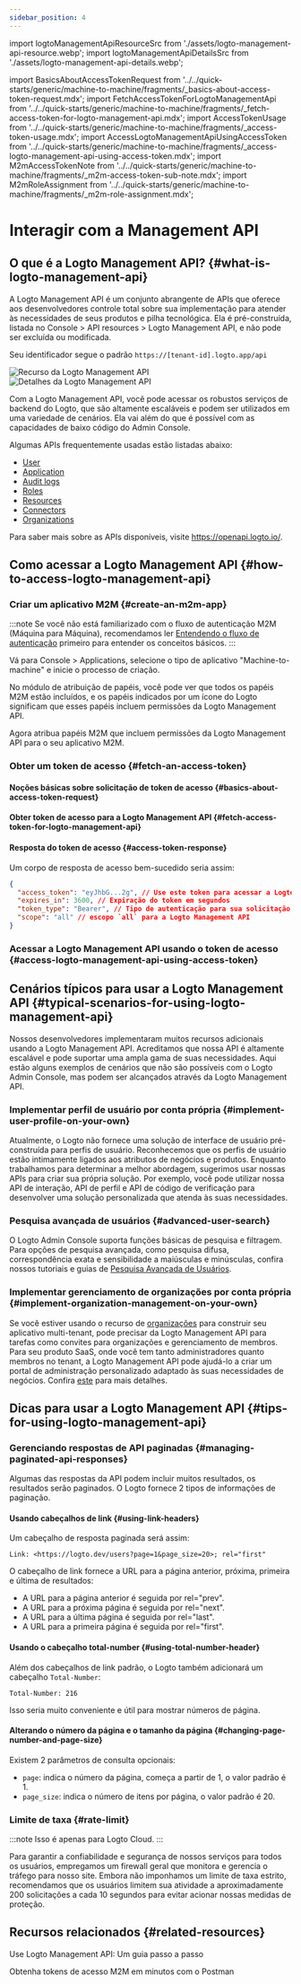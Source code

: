 ```yaml
---
sidebar_position: 4
---
```


import logtoManagementApiResourceSrc from './assets/logto-management-api-resource.webp';
import logtoManagementApiDetailsSrc from './assets/logto-management-api-details.webp';

import BasicsAboutAccessTokenRequest from '../../quick-starts/generic/machine-to-machine/fragments/\_basics-about-access-token-request.mdx';
import FetchAccessTokenForLogtoManagementApi from '../../quick-starts/generic/machine-to-machine/fragments/\_fetch-access-token-for-logto-management-api.mdx';
import AccessTokenUsage from '../../quick-starts/generic/machine-to-machine/fragments/\_access-token-usage.mdx';
import AccessLogtoManagementApiUsingAccessToken from '../../quick-starts/generic/machine-to-machine/fragments/\_access-logto-management-api-using-access-token.mdx';
import M2mAccessTokenNote from '../../quick-starts/generic/machine-to-machine/fragments/\_m2m-access-token-sub-note.mdx';
import M2mRoleAssignment from '../../quick-starts/generic/machine-to-machine/fragments/\_m2m-role-assignment.mdx';

# Interagir com a Management API

## O que é a Logto Management API? {#what-is-logto-management-api}

A Logto Management API é um conjunto abrangente de APIs que oferece aos desenvolvedores controle total sobre sua implementação para atender às necessidades de seus produtos e pilha tecnológica. Ela é pré-construída, listada no <CloudLink to="/api-resources">Console > API resources > Logto Management API</CloudLink>, e não pode ser excluída ou modificada.

Seu identificador segue o padrão `https://[tenant-id].logto.app/api`

<img alt="Recurso da Logto Management API" src={logtoManagementApiResourceSrc} />

<img alt="Detalhes da Logto Management API" src={logtoManagementApiDetailsSrc} />

Com a Logto Management API, você pode acessar os robustos serviços de backend do Logto, que são altamente escaláveis e podem ser utilizados em uma variedade de cenários. Ela vai além do que é possível com as capacidades de baixo código do Admin Console.

Algumas APIs frequentemente usadas estão listadas abaixo:

- [User](https://openapi.logto.io/operation/operation-getuser)
- [Application](https://openapi.logto.io/operation/operation-listapplications)
- [Audit logs](https://openapi.logto.io/operation/operation-listlogs)
- [Roles](https://openapi.logto.io/operation/operation-listroles)
- [Resources](https://openapi.logto.io/operation/operation-listresources)
- [Connectors](https://openapi.logto.io/operation/operation-listconnectors)
- [Organizations](https://openapi.logto.io/operation/operation-listorganizations)

Para saber mais sobre as APIs disponíveis, visite https://openapi.logto.io/.

## Como acessar a Logto Management API {#how-to-access-logto-management-api}

### Criar um aplicativo M2M {#create-an-m2m-app}

:::note
Se você não está familiarizado com o fluxo de autenticação M2M (Máquina para Máquina), recomendamos ler [Entendendo o fluxo de autenticação](/integrate-logto/integrate-logto-into-your-application/understand-authentication-flow/#machine-to-machine-authentication-flow) primeiro para entender os conceitos básicos.
:::

Vá para <CloudLink to="/applications">Console > Applications</CloudLink>, selecione o tipo de aplicativo "Machine-to-machine" e inicie o processo de criação.

<M2mRoleAssignment />

No módulo de atribuição de papéis, você pode ver que todos os papéis M2M estão incluídos, e os papéis indicados por um ícone do Logto significam que esses papéis incluem permissões da Logto Management API.

Agora atribua papéis M2M que incluem permissões da Logto Management API para o seu aplicativo M2M.

### Obter um token de acesso {#fetch-an-access-token}

#### Noções básicas sobre solicitação de token de acesso {#basics-about-access-token-request}

<BasicsAboutAccessTokenRequest />

#### Obter token de acesso para a Logto Management API {#fetch-access-token-for-logto-management-api}

<FetchAccessTokenForLogtoManagementApi />

#### Resposta do token de acesso {#access-token-response}

Um corpo de resposta de acesso bem-sucedido seria assim:

```json
{
  "access_token": "eyJhbG...2g", // Use este token para acessar a Logto Management API
  "expires_in": 3600, // Expiração do token em segundos
  "token_type": "Bearer", // Tipo de autenticação para sua solicitação ao usar o token de acesso
  "scope": "all" // escopo `all` para a Logto Management API
}
```

<M2mAccessTokenNote />

### Acessar a Logto Management API usando o token de acesso {#access-logto-management-api-using-access-token}

<AccessTokenUsage />

<AccessLogtoManagementApiUsingAccessToken />

## Cenários típicos para usar a Logto Management API {#typical-scenarios-for-using-logto-management-api}

Nossos desenvolvedores implementaram muitos recursos adicionais usando a Logto Management API. Acreditamos que nossa API é altamente escalável e pode suportar uma ampla gama de suas necessidades. Aqui estão alguns exemplos de cenários que não são possíveis com o Logto Admin Console, mas podem ser alcançados através da Logto Management API.

### Implementar perfil de usuário por conta própria {#implement-user-profile-on-your-own}

Atualmente, o Logto não fornece uma solução de interface de usuário pré-construída para perfis de usuário. Reconhecemos que os perfis de usuário estão intimamente ligados aos atributos de negócios e produtos. Enquanto trabalhamos para determinar a melhor abordagem, sugerimos usar nossas APIs para criar sua própria solução. Por exemplo, você pode utilizar nossa API de interação, API de perfil e API de código de verificação para desenvolver uma solução personalizada que atenda às suas necessidades.

### Pesquisa avançada de usuários {#advanced-user-search}

O Logto Admin Console suporta funções básicas de pesquisa e filtragem. Para opções de pesquisa avançada, como pesquisa difusa, correspondência exata e sensibilidade a maiúsculas e minúsculas, confira nossos tutoriais e guias de [Pesquisa Avançada de Usuários](/user-management/advanced-user-search).

### Implementar gerenciamento de organizações por conta própria {#implement-organization-management-on-your-own}

Se você estiver usando o recurso de [organizações](/organizations) para construir seu aplicativo multi-tenant, pode precisar da Logto Management API para tarefas como convites para organizações e gerenciamento de membros. Para seu produto SaaS, onde você tem tanto administradores quanto membros no tenant, a Logto Management API pode ajudá-lo a criar um portal de administração personalizado adaptado às suas necessidades de negócios. Confira [este](/end-user-flows/organization-experience/) para mais detalhes.

## Dicas para usar a Logto Management API {#tips-for-using-logto-management-api}

### Gerenciando respostas de API paginadas {#managing-paginated-api-responses}

Algumas das respostas da API podem incluir muitos resultados, os resultados serão paginados. O Logto fornece 2 tipos de informações de paginação.

#### Usando cabeçalhos de link {#using-link-headers}

Um cabeçalho de resposta paginada será assim:

```
Link: <https://logto.dev/users?page=1&page_size=20>; rel="first"
```

O cabeçalho de link fornece a URL para a página anterior, próxima, primeira e última de resultados:

- A URL para a página anterior é seguida por rel="prev".
- A URL para a próxima página é seguida por rel="next".
- A URL para a última página é seguida por rel="last".
- A URL para a primeira página é seguida por rel="first".

#### Usando o cabeçalho total-number {#using-total-number-header}

Além dos cabeçalhos de link padrão, o Logto também adicionará um cabeçalho `Total-Number`:

```
Total-Number: 216
```

Isso seria muito conveniente e útil para mostrar números de página.

#### Alterando o número da página e o tamanho da página {#changing-page-number-and-page-size}

Existem 2 parâmetros de consulta opcionais:

- `page`: indica o número da página, começa a partir de 1, o valor padrão é 1.
- `page_size`: indica o número de itens por página, o valor padrão é 20.

### Limite de taxa {#rate-limit}

:::note
Isso é apenas para Logto Cloud.
:::

Para garantir a confiabilidade e segurança de nossos serviços para todos os usuários, empregamos um firewall geral que monitora e gerencia o tráfego para nosso site. Embora não imponhamos um limite de taxa estrito, recomendamos que os usuários limitem sua atividade a aproximadamente 200 solicitações a cada 10 segundos para evitar acionar nossas medidas de proteção.

## Recursos relacionados {#related-resources}

<Url href="https://blog.logto.io/management-api">
  Use Logto Management API: Um guia passo a passo
</Url>

<Url href="https://blog.logto.io/use-postman-to-obtain-m2m-access-token">Obtenha tokens de acesso M2M em minutos com o Postman</Url>
